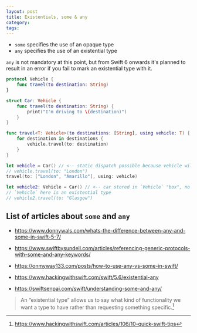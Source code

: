 ```yaml
---
layout: post
title: Existentials, some & any
category:
tags:
---
```


- `some` specifies the use of an opaque type
- `any` specifies the use of an existential type

`any` is not mandatory at this point, but from Swift 6 onwards it's planned to result in an error if you fail to mark an existential type with it.

```swift
protocol Vehicle {
    func travel(to destination: String)
}

struct Car: Vehicle {
    func travel(to destination: String) {
        print("I'm driving to \(destination)")
    }
}

func travel<T: Vehicle>(to destinations: [String], using vehicle: T) {
    for destination in destinations {
        vehicle.travel(to: destination)
    }
}

let vehicle = Car() // <-- static dispatch possible because vehicle will always be of type car and the compiler knows it
// vehicle.travel(to: "London")
travel(to: ["London", "Amarillo"], using: vehicle)

let vehicle2: Vehicle = Car() // <-- car stored in `Vehicle` "box", no static dispatch possible
// `Vehicle` here is an existential type
// vehicle2.travel(to: "Glasgow")
```

## List of articles about `some` and `any`

- https://www.donnywals.com/whats-the-difference-between-any-and-some-in-swift-5-7/
- https://www.swiftbysundell.com/articles/referencing-generic-protocols-with-some-and-any-keywords/
- https://onmyway133.com/posts/how-to-use-any-vs-some-in-swift/

- https://www.hackingwithswift.com/swift/5.6/existential-any
- https://swiftsenpai.com/swift/understanding-some-and-any/

> An “existential type” allows us to say what kind of functionality we want a type to have rather than requesting something specific.[^fn-hws-existential]


[^fn-hws-existential]: https://www.hackingwithswift.com/articles/106/10-quick-swift-tips
